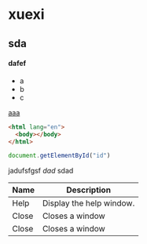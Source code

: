 # xuexi

## sda

#### dafef

- a
- b
- c

[aaa](http://www.baidu.com)

```html
<html lang="en">
  <body></body>
</html>
```


```javascript
document.getElementById("id")
```


jadufsfgsf  *dad*  sdad


| Name | Description |
| ----- | --- |
| Help | Display the help window.|
| Close | Closes a window |
| Close | Closes a window |
